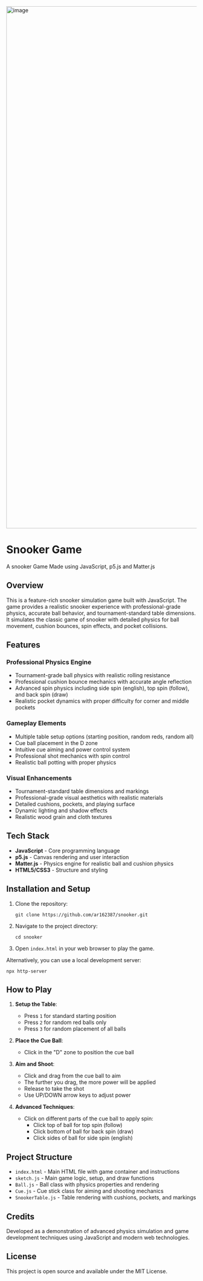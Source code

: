 <img width="1378" alt="image" src="https://github.com/user-attachments/assets/5b516911-f476-4d0b-a6cb-221a6efaf663" />

# Snooker Game

A snooker Game Made using JavaScript, p5.js and Matter.js

## Overview
This is a feature-rich snooker simulation game built with JavaScript. The game provides a realistic snooker experience with professional-grade physics, accurate ball behavior, and tournament-standard table dimensions. It simulates the classic game of snooker with detailed physics for ball movement, cushion bounces, spin effects, and pocket collisions.

## Features

### Professional Physics Engine
- Tournament-grade ball physics with realistic rolling resistance
- Professional cushion bounce mechanics with accurate angle reflection
- Advanced spin physics including side spin (english), top spin (follow), and back spin (draw)
- Realistic pocket dynamics with proper difficulty for corner and middle pockets

### Gameplay Elements
- Multiple table setup options (starting position, random reds, random all)
- Cue ball placement in the D zone
- Intuitive cue aiming and power control system
- Professional shot mechanics with spin control
- Realistic ball potting with proper physics

### Visual Enhancements
- Tournament-standard table dimensions and markings
- Professional-grade visual aesthetics with realistic materials
- Detailed cushions, pockets, and playing surface
- Dynamic lighting and shadow effects
- Realistic wood grain and cloth textures

## Tech Stack
- **JavaScript** - Core programming language
- **p5.js** - Canvas rendering and user interaction
- **Matter.js** - Physics engine for realistic ball and cushion physics
- **HTML5/CSS3** - Structure and styling

## Installation and Setup

1. Clone the repository:
   ```
   git clone https://github.com/ar162387/snooker.git
   ```

2. Navigate to the project directory:
   ```
   cd snooker
   ```

3. Open `index.html` in your web browser to play the game.

Alternatively, you can use a local development server:
```
npx http-server
```

## How to Play

1. **Setup the Table**:
   - Press `1` for standard starting position
   - Press `2` for random red balls only
   - Press `3` for random placement of all balls

2. **Place the Cue Ball**:
   - Click in the "D" zone to position the cue ball

3. **Aim and Shoot**:
   - Click and drag from the cue ball to aim
   - The further you drag, the more power will be applied
   - Release to take the shot
   - Use UP/DOWN arrow keys to adjust power

4. **Advanced Techniques**:
   - Click on different parts of the cue ball to apply spin:
     - Click top of ball for top spin (follow)
     - Click bottom of ball for back spin (draw)
     - Click sides of ball for side spin (english)

## Project Structure

- `index.html` - Main HTML file with game container and instructions
- `sketch.js` - Main game logic, setup, and draw functions
- `Ball.js` - Ball class with physics properties and rendering
- `Cue.js` - Cue stick class for aiming and shooting mechanics
- `SnookerTable.js` - Table rendering with cushions, pockets, and markings

## Credits
Developed as a demonstration of advanced physics simulation and game development techniques using JavaScript and modern web technologies.

## License
This project is open source and available under the MIT License.
